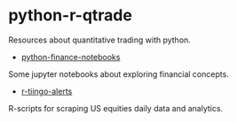 # python-r-qtrade
Resources about quantitative trading with python.

* [python-finance-notebooks](https://github.com/willbillionquant/python-r-qtrade/tree/master/python-finance-notebooks)

Some jupyter notebooks about exploring financial concepts.

* [r-tiingo-alerts](https://github.com/willbillionquant/python-r-qtrade/tree/master/r-tiingo-alerts)

R-scripts for scraping US equities daily data and analytics. 
